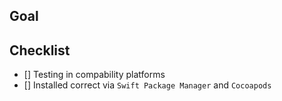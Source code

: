 ## Goal
<!--- Provide details about reason changes. -->

## Checklist
<!--- Go over all the following points, and put an `x` in all the boxes that apply. -->
- [] Testing in compability platforms
- [] Installed correct via `Swift Package Manager` and `Cocoapods`
